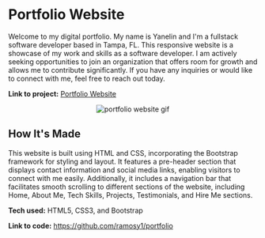 # Portfolio Website #
Welcome to my digital portfolio. My name is Yanelin and I'm a fullstack software developer based in Tampa, FL. This responsive website is a showcase of my work and skills as a software developer.  I am actively seeking opportunities to join an organization that offers room for growth and allows me to contribute significantly. If you have any inquiries or would like to connect with me, feel free to reach out today.

**Link to project:** <a href="https://ramosy1.github.io/portfolio/">Portfolio Website</a>

<p align="center"><img src="./gifs/DevPortfolio.gif" alt="portfolio website gif" title="Web Developer Portfolio Website"></p>

## How It's Made ##
This website is built using HTML and CSS, incorporating the Bootstrap framework for styling and layout. It features a pre-header section that displays contact information and social media links, enabling visitors to connect with me easily. Additionally, it includes a navigation bar that facilitates smooth scrolling to different sections of the website, including Home, About Me, Tech Skills, Projects, Testimonials, and Hire Me sections.

**Tech used:** HTML5, CSS3, and Bootstrap

**Link to code:** https://github.com/ramosy1/portfolio
